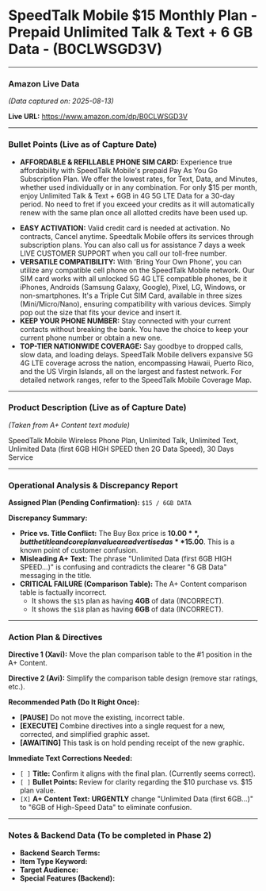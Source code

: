 # SpeedTalk Mobile $15 Monthly Plan - Prepaid Unlimited Talk & Text + 6 GB Data - (B0CLWSGD3V)

---

### Amazon Live Data

*(Data captured on: 2025-08-13)*

**Live URL:** https://www.amazon.com/dp/B0CLWSGD3V

---

### Bullet Points (Live as of Capture Date)

*   **AFFORDABLE & REFILLABLE PHONE SIM CARD:** Experience true affordability with SpeedTalk Mobile's prepaid Pay As You Go Subscription Plan. We offer the lowest rates, for Text, Data, and Minutes, whether used individually or in any combination. For only $15 per month, enjoy Unlimited Talk & Text + 6GB in 4G 5G LTE Data for a 30-day period. No need to fret if you exceed your credits as it will automatically renew with the same plan once all allotted credits have been used up.
- **EASY ACTIVATION:** Valid credit card is needed at activation. No contracts, Cancel anytime. Speedtalk Mobile offers its services through subscription plans. You can also call us for assistance 7 days a week LIVE CUSTOMER SUPPORT when you call our toll-free number.
- **VERSATILE COMPATIBILITY:** With 'Bring Your Own Phone', you can utilize any compatible cell phone on the SpeedTalk Mobile network. Our SIM card works with all unlocked 5G 4G LTE compatible phones, be it iPhones, Androids (Samsung Galaxy, Google), Pixel, LG, Windows, or non-smartphones. It's a Triple Cut SIM Card, available in three sizes (Mini/Micro/Nano), ensuring compatibility with various devices. Simply pop out the size that fits your device and insert it.
- **KEEP YOUR PHONE NUMBER:** Stay connected with your current contacts without breaking the bank. You have the choice to keep your current phone number or obtain a new one.
- **TOP-TIER NATIONWIDE COVERAGE:** Say goodbye to dropped calls, slow data, and loading delays. SpeedTalk Mobile delivers expansive 5G 4G LTE coverage across the nation, encompassing Hawaii, Puerto Rico, and the US Virgin Islands, all on the largest and fastest network. For detailed network ranges, refer to the SpeedTalk Mobile Coverage Map.

---

### Product Description (Live as of Capture Date)

*(Taken from A+ Content text module)*

SpeedTalk Mobile Wireless Phone Plan, Unlimited Talk, Unlimited Text, Unlimited Data (first 6GB HIGH SPEED then 2G Data Speed), 30 Days Service

---

### **Operational Analysis & Discrepancy Report**

**Assigned Plan (Pending Confirmation):** `$15 / 6GB DATA`

**Discrepancy Summary:**

- **Price vs. Title Conflict:** The Buy Box price is **$10.00**, but the title and core plan value are advertised as **$15.00**. This is a known point of customer confusion.
- **Misleading A+ Text:** The phrase "Unlimited Data (first 6GB HIGH SPEED...)" is confusing and contradicts the clearer "6 GB Data" messaging in the title.
- **CRITICAL FAILURE (Comparison Table):** The A+ Content comparison table is factually incorrect.
  - It shows the `$15` plan as having **4GB** of data (INCORRECT).
  - It shows the `$18` plan as having **6GB** of data (INCORRECT).

---

### **Action Plan & Directives**

**Directive 1 (Xavi):** Move the plan comparison table to the #1 position in the A+ Content.

**Directive 2 (Avi):** Simplify the comparison table design (remove star ratings, etc.).

**Recommended Path (Do It Right Once):**
- **[PAUSE]** Do not move the existing, incorrect table.
- **[EXECUTE]** Combine directives into a single request for a new, corrected, and simplified graphic asset.
- **[AWAITING]** This task is on hold pending receipt of the new graphic.

**Immediate Text Corrections Needed:**
- `[ ]` **Title:** Confirm it aligns with the final plan. (Currently seems correct).
- `[ ]` **Bullet Points:** Review for clarity regarding the $10 purchase vs. $15 plan value.
- `[X]` **A+ Content Text:** **URGENTLY** change "Unlimited Data (first 6GB...)" to "6GB of High-Speed Data" to eliminate confusion.

---

### Notes & Backend Data (To be completed in Phase 2)

- **Backend Search Terms:**
- **Item Type Keyword:**
- **Target Audience:**
- **Special Features (Backend):**
